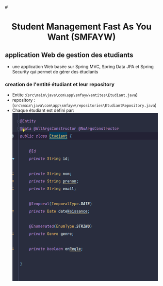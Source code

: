 #<h1 align="center">Student Management Fast As You Want (SMFAYW)</u>

## application Web de gestion des etudiants
   * une application Web basée sur Spring MVC, Spring Data JPA et Spring Security qui permet de gérer des étudiants


###   creation de l'entité étudiant et leur repository
   * Entite :(`src\main\java\com\app\smfayw\entites\Etudiant.java`)
   * repository : (`src\main\java\com\app\smfayw\repositories\EtudiantRepository.java`)
   * Chaque étudiant est défini par:
   ![entite etudiant](rapportImg/img1.png)
   